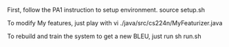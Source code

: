 First, follow the PA1 instruction to setup environment.
source setup.sh

To modify My features, just play with 
vi ./java/src/cs224n/MyFeaturizer.java

To rebuild and train the system to get a new BLEU, just run
sh run.sh
